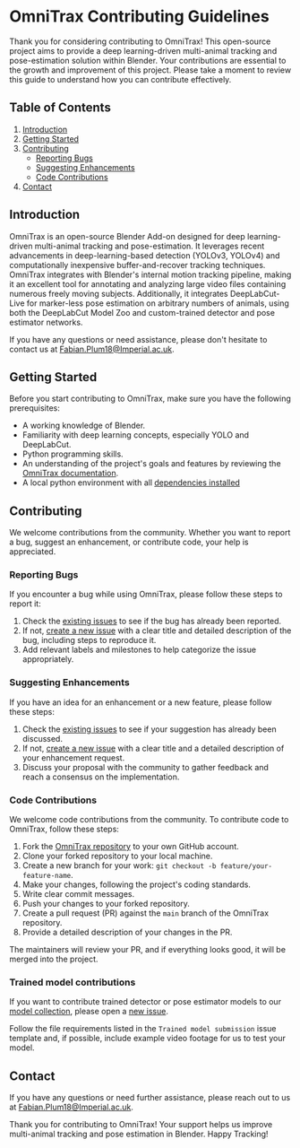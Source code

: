 # OmniTrax Contributing Guidelines

Thank you for considering contributing to OmniTrax! This open-source project aims to provide a deep learning-driven multi-animal tracking and pose-estimation solution within Blender. Your contributions are essential to the growth and improvement of this project. Please take a moment to review this guide to understand how you can contribute effectively.

## Table of Contents

1. [Introduction](#introduction)
2. [Getting Started](#getting-started)
3. [Contributing](#contributing)
    - [Reporting Bugs](#reporting-bugs)
    - [Suggesting Enhancements](#suggesting-enhancements)
    - [Code Contributions](#code-contributions)
4. [Contact](#contact)

## Introduction

OmniTrax is an open-source Blender Add-on designed for deep learning-driven multi-animal tracking and pose-estimation. It leverages recent advancements in deep-learning-based detection (YOLOv3, YOLOv4) and computationally inexpensive buffer-and-recover tracking techniques. OmniTrax integrates with Blender's internal motion tracking pipeline, making it an excellent tool for annotating and analyzing large video files containing numerous freely moving subjects. Additionally, it integrates DeepLabCut-Live for marker-less pose estimation on arbitrary numbers of animals, using both the DeepLabCut Model Zoo and custom-trained detector and pose estimator networks.

If you have any questions or need assistance, please don't hesitate to contact us at [Fabian.Plum18@Imperial.ac.uk](mailto:fabian.plum18@imperial.ac.uk).

## Getting Started

Before you start contributing to OmniTrax, make sure you have the following prerequisites:

- A working knowledge of Blender.
- Familiarity with deep learning concepts, especially YOLO and DeepLabCut.
- Python programming skills.
- An understanding of the project's goals and features by reviewing the [OmniTrax documentation](https://github.com/FabianPlum/OmniTrax/tree/main/docs).
- A local python environment with all [dependencies installed](requirements-dev.txt)

## Contributing

We welcome contributions from the community. Whether you want to report a bug, suggest an enhancement, or contribute code, your help is appreciated.

### Reporting Bugs

If you encounter a bug while using OmniTrax, please follow these steps to report it:

1. Check the [existing issues](https://github.com/FabianPlum/OmniTrax/issues) to see if the bug has already been reported.
2. If not, [create a new issue](https://github.com/FabianPlum/OmniTrax/issues/new/choose) with a clear title and detailed description of the bug, including steps to reproduce it.
3. Add relevant labels and milestones to help categorize the issue appropriately.

### Suggesting Enhancements

If you have an idea for an enhancement or a new feature, please follow these steps:

1. Check the [existing issues](https://github.com/FabianPlum/OmniTrax/issues) to see if your suggestion has already been discussed.
2. If not, [create a new issue](https://github.com/FabianPlum/OmniTrax/issues/new/choose) with a clear title and a detailed description of your enhancement request.
3. Discuss your proposal with the community to gather feedback and reach a consensus on the implementation.

### Code Contributions

We welcome code contributions from the community. To contribute code to OmniTrax, follow these steps:

1. Fork the [OmniTrax repository](https://github.com/FabianPlum/OmniTrax) to your own GitHub account.
2. Clone your forked repository to your local machine.
3. Create a new branch for your work: `git checkout -b feature/your-feature-name`.
4. Make your changes, following the project's coding standards.
5. Write clear commit messages.
6. Push your changes to your forked repository.
7. Create a pull request (PR) against the `main` branch of the OmniTrax repository.
8. Provide a detailed description of your changes in the PR.

The maintainers will review your PR, and if everything looks good, it will be merged into the project.

### Trained model contributions

If you want to contribute trained detector or pose estimator models to our 
[model collection](https://github.com/FabianPlum/OmniTrax/blob/main/docs/trained_networks.md),
please open a [new issue](https://github.com/FabianPlum/OmniTrax/issues/new/choose).

Follow the file requirements listed in the `Trained model submission` issue template and, if possible, include example 
video footage for us to test your model.

## Contact

If you have any questions or need further assistance, please reach out to us at [Fabian.Plum18@Imperial.ac.uk](mailto:fabian.plum18@imperial.ac.uk).

Thank you for contributing to OmniTrax! Your support helps us improve multi-animal tracking and pose estimation in Blender.
Happy Tracking!

